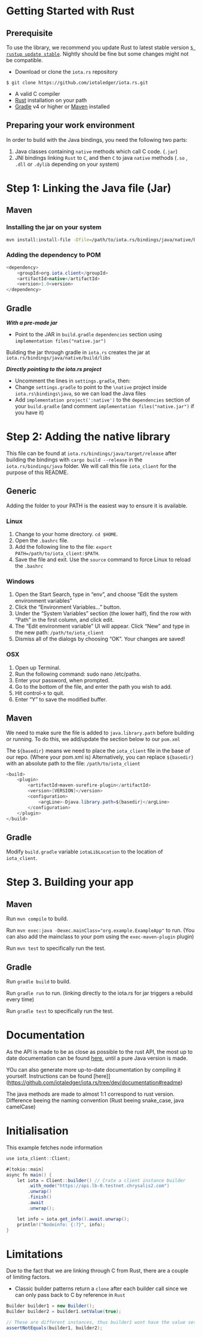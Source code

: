 # Getting Started with Rust

## Prerequisite

To use the library, we recommend you update Rust to latest stable version [`$ rustup update stable`](https://github.com/rust-lang/rustup.rs#keeping-rust-up-to-date). Nightly should be fine but some changes might not be compatible.

- Download or clone the `iota.rs` repository
```
$ git clone https://github.com/iotaledger/iota.rs.git
```

- A valid C compiler
- [Rust](https://www.rust-lang.org/tools/install) installation on your path
- [Gradle](https://gradle.org/install/) v4 or higher or [Maven](https://maven.apache.org/download.cgi) installed

## Preparing your work environment

In order to build with the Java bindings, you need the following two parts:
1. Java classes containing `native` methods which call C code. (`.jar`)
2. JNI bindings linking `Rust` to `C`, and then `C` to java `native` methods (`.so` , `.dll` or `.dylib` depending on your system)


# Step 1: Linking the Java file (Jar)
## Maven

### Installing the jar on your system
```bash
mvn install:install-file -Dfile=/path/to/iota.rs/bindings/java/native/build/libs/native.jar -DgroupId=org.iota.client -DartifactId=native -Dversion=1.0 -Dpackaging=jar 
```

### Adding the dependency to POM

```java
<dependency>
    <groupId>org.iota.client</groupId>
    <artifactId>native</artifactId>
    <version>1.0<version>
</dependency>
```

## Gradle
***With a pre-made jar***
- Point to the JAR in `build.gradle` `dependencies` section using `implementation files("native.jar")`

Building the jar through gradle in `iota.rs` creates the jar at `iota.rs/bindings/java/native/build/libs`

***Directly pointing to the iota.rs project***
- Uncomment the lines in `settings.gradle`, then:
- Change `settings.gradle` to point to the `\native` project inside `iota.rs\bindings\java`, so we can load the Java files
- Add `implementation project(':native')` to the `dependencies` section of your `build.gradle` (and comment  `implementation files("native.jar")` if you have it)

# Step 2: Adding the native library

This file can be found at `iota.rs/bindings/java/target/release` after building the bindings with `cargo build --release` in the `iota.rs/bindings/java` folder. We will call this file `iota_client` for the purpose of this README.

## Generic

Adding the folder to your PATH is the easiest way to ensure it is available.

### Linux
1. Change to your home directory. `cd $HOME`.
2. Open the `.bashrc` file.
3. Add the following line to the file: `export PATH=/path/to/iota_client:$PATH`.
4. Save the file and exit. Use the `source` command to force Linux to reload the `.bashrc`

### Windows
1. Open the Start Search, type in “env”, and choose “Edit the system environment variables”
2. Click the “Environment Variables…” button.
3. Under the “System Variables” section (the lower half), find the row with “Path” in the first column, and click edit.
4. The “Edit environment variable” UI will appear. Click “New” and type in the new path: `/path/to/iota_client`
5. Dismiss all of the dialogs by choosing “OK”. Your changes are saved!

### OSX
1. Open up Terminal.
2. Run the following command: sudo nano /etc/paths.
3. Enter your password, when prompted.
4. Go to the bottom of the file, and enter the path you wish to add.
5. Hit control-x to quit.
6. Enter “Y” to save the modified buffer.

## Maven
We need to make sure the file is added to `java.library.path` before building or running.
To do this, we add/update the section below to our `pom.xml`

The `${basedir}` means we need to place the `iota_client` file in the base of our repo. (Where your pom.xml is)
Alternatively, you can replace `${basedir}` with an absolute path to the file: `/path/to/iota_client` 

```java
<build>
    <plugin>
        <artifactId>maven-surefire-plugin</artifactId>
        <version>[VERSION]</version>
        <configuration>
            <argLine>-Djava.library.path=${basedir}</argLine>
        </configuration>
    </plugin>
</build>
```

## Gradle

Modify `build.gradle` variable `iotaLibLocation` to the location of `iota_client`.

# Step 3. Building your app

## Maven
Run `mvn compile` to build.

Run `mvn exec:java -Dexec.mainClass="org.example.ExampleApp"` to run. (You can also add the mainclass to your pom using the `exec-maven-plugin` plugin)

Run `mvn test` to specifically run the test.

## Gradle
Run `gradle build` to build.

Run `gradle run` to run. (linking directly to the iota.rs for jar triggers a rebuild every time)

Run `gradle test` to specifically run the test.

# Documentation
As the API is made to be as close as possible to the rust API, the most up to date documentation can be found [here](https://client-lib.docs.iota.org/docs/libraries/rust/getting_started), until a pure Java version is made.

YOu can also generate more up-to-date documentation by compiling it yourself. Instructions can be found [here]](https://github.com/iotaledger/iota.rs/tree/dev/documentation#readme) 

The java methods are made to almost 1:1 correspond to rust version. Difference beeing the naming convention (Rust beeing snake_case, java camelCase)

# Initialisation

This example fetches node information

```java
use iota_client::Client;

#[tokio::main]
async fn main() {
    let iota = Client::builder() // Crate a client instance builder
        .with_node("https://api.lb-0.testnet.chrysalis2.com")
        .unwrap()
        .finish()
        .await
        .unwrap();

    let info = iota.get_info().await.unwrap();
    println!("Nodeinfo: {:?}", info);
}
```

# Limitations

Due to the fact that we are linking through C from Rust, there are a couple of limiting factors.

- Classic builder patterns return a `clone` after each builder call since we can only pass back to C by reference in `Rust`
```Java
Builder builder1 = new Builder();
Builder builder2 = builder1.setValue(true);

// These are different instances, thus builder1 wont have the value set
assertNotEquals(builder1, builder2);
```